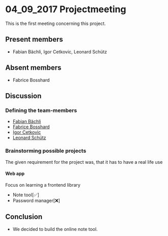 # 04_09_2017 Projectmeeting
This is the first meeting concerning this project.

## Present members
- Fabian Bächli, Igor Cetkovic, Leonard Schütz

## Absent members
- Fabrice Bosshard

## Discussion
### Defining the team-members
- [Fabian Bächli](https://github.com/fabianbaechli/)
- [Fabrice Bosshard](https://github.com/FabriceBosshard)
- [Igor Cetkovic](https://github.com/bape234)
- [Leonard Schütz](https://github.com/KCreate)

### Brainstorming possible projects
The given requirement for the project was, that it has to have a real life use

#### Web app
Focus on learning a frontend library
- Note tool[:white_check_mark:]
- Password manager[:x:]

## Conclusion
- We decided to build the online note tool.
